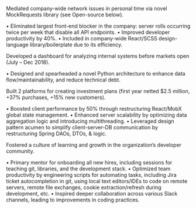 Mediated company-wide network issues in personal time via novel MockRequests library (see Open-source below).

• Eliminated largest front-end blocker in the company: server rolls occurring twice per week that disable all API endpoints.
• Improved developer productivity by 40%.
• Included in company-wide React/SCSS design-language library/boilerplate due to its efficiency.

Developed a dashboard for analyzing internal systems before markets open (July – Dec 2018).

• Designed and spearheaded a novel Python architecture to enhance data flow/maintainability, and reduce technical debt.

Built 2 platforms for creating investment plans (first year netted $2.5 million, +37% purchases, +15% new customers).

• Boosted client performance by 50% through restructuring React/MobX global state management.
• Enhanced server scalability by optimizing data aggregation logic and introducing multithreading.
• Leveraged design pattern acumen to simplify client-server-DB communication by restructuring Spring DAOs, DTOs, & logic.

Fostered a culture of learning and growth in the organization’s developer community.

• Primary mentor for onboarding all new hires, including sessions for teaching git, libraries, and the development stack.
• Optimized team productivity by engineering scripts for automating tasks, including Jira ticket autocompletion in git, using local text editors/IDEs to code on remote servers, remote file exchanges, cookie extraction/refresh during development, etc.
• Inspired deeper collaboration across various Slack channels, leading to improvements in coding practices.